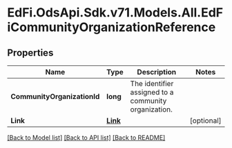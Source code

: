 # EdFi.OdsApi.Sdk.v71.Models.All.EdFiCommunityOrganizationReference

## Properties

Name | Type | Description | Notes
------------ | ------------- | ------------- | -------------
**CommunityOrganizationId** | **long** | The identifier assigned to a community organization. | 
**Link** | [**Link**](Link.md) |  | [optional] 

[[Back to Model list]](../README.md#documentation-for-models) [[Back to API list]](../README.md#documentation-for-api-endpoints) [[Back to README]](../README.md)

